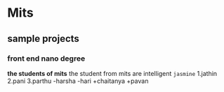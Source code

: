 # Mits
## sample projects
### front end nano degree
**the students of mits**
the student from mits are intelligent
`jasmine`
1.jathin
2.pani
3.parthu
  -harsha
  -hari
  +chaitanya
  +pavan

